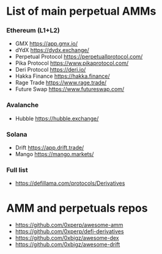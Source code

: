 # List of main perpetual AMMs

### Ethereum (L1+L2)
- GMX https://app.gmx.io/
- dYdX https://dydx.exchange/
- Perpetual Protocol https://perpetuallprotocol.com/
- Pika Protocol https://www.pikaprotocol.com/
- Deri Protocol https://deri.io/
- Hakka Finance https://hakka.finance/
- Rage Trade https://www.rage.trade/
- Future Swap https://www.futureswap.com/

### Avalanche
- Hubble https://hubble.exchange/

### Solana
- Drift https://app.drift.trade/
- Mango https://mango.markets/

### Full list
- https://defillama.com/protocols/Derivatives

# AMM and perpetuals repos

- https://github.com/0xperp/awesome-amm
- https://github.com/0xperp/defi-derivatives
- https://github.com/0xbigz/awesome-dex
- https://github.com/0xbigz/awesome-drift
